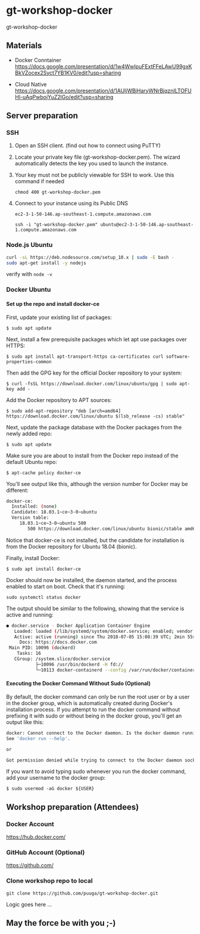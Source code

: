 # gt-workshop-docker

gt-workshop-docker

## Materials

* Docker Conntainer <https://docs.google.com/presentation/d/1w4WwIpuFExtFFeLAwU99gxKBkVZocex2Syct7YB1KV0/edit?usp=sharing>

* Cloud Native <https://docs.google.com/presentation/d/1AUljWBjHaryWNrBjqznILTOFUHl-uAqPwbojYuZ2lGo/edit?usp=sharing>

## Server preparation

### SSH

1. Open an SSH client. (find out how to connect using PuTTY)

2. Locate your private key file (gt-workshop-docker.pem). The wizard automatically detects the key you used to launch the instance.

3. Your key must not be publicly viewable for SSH to work. Use this command if needed

    `chmod 400 gt-workshop-docker.pem`

4. Connect to your instance using its Public DNS

    `ec2-3-1-50-146.ap-southeast-1.compute.amazonaws.com`

    `ssh -i "gt-workshop-docker.pem" ubuntu@ec2-3-1-50-146.ap-southeast-1.compute.amazonaws.com`

### Node.js Ubuntu

```sh
curl -sL https://deb.nodesource.com/setup_10.x | sudo -E bash -
sudo apt-get install -y nodejs
```

verify with `node -v`

### Docker Ubuntu

#### Set up the repo and install docker-ce

First, update your existing list of packages:

`$ sudo apt update`

Next, install a few prerequisite packages which let apt use packages over HTTPS:

`$ sudo apt install apt-transport-https ca-certificates curl software-properties-common`

Then add the GPG key for the official Docker repository to your system:

`$ curl -fsSL https://download.docker.com/linux/ubuntu/gpg | sudo apt-key add -`

Add the Docker repository to APT sources:

`$ sudo add-apt-repository "deb [arch=amd64] https://download.docker.com/linux/ubuntu $(lsb_release -cs) stable"`

Next, update the package database with the Docker packages from the newly added repo:

`$ sudo apt update`

Make sure you are about to install from the Docker repo instead of the default Ubuntu repo:

`$ apt-cache policy docker-ce`

You'll see output like this, although the version number for Docker may be different:

```sh
docker-ce:
  Installed: (none)
  Candidate: 18.03.1~ce~3-0~ubuntu
  Version table:
     18.03.1~ce~3-0~ubuntu 500
        500 https://download.docker.com/linux/ubuntu bionic/stable amd64 Packages
```

Notice that docker-ce is not installed, but the candidate for installation is from the Docker repository for Ubuntu 18.04 (bionic).

Finally, install Docker:

`$ sudo apt install docker-ce`

Docker should now be installed, the daemon started, and the process enabled to start on boot. Check that it's running:

`sudo systemctl status docker`

The output should be similar to the following, showing that the service is active and running:

```sh
● docker.service - Docker Application Container Engine
   Loaded: loaded (/lib/systemd/system/docker.service; enabled; vendor preset: enabled)
   Active: active (running) since Thu 2018-07-05 15:08:39 UTC; 2min 55s ago
     Docs: https://docs.docker.com
 Main PID: 10096 (dockerd)
    Tasks: 16
   CGroup: /system.slice/docker.service
           ├─10096 /usr/bin/dockerd -H fd://
           └─10113 docker-containerd --config /var/run/docker/containerd/containerd.toml
```

#### Executing the Docker Command Without Sudo (Optional)

By default, the docker command can only be run the root user or by a user in the docker group, which is automatically created during Docker's installation process. If you attempt to run the docker command without prefixing it with sudo or without being in the docker group, you'll get an output like this:

```sh
docker: Cannot connect to the Docker daemon. Is the docker daemon running on this host?.
See 'docker run --help'.

or

Got permission denied while trying to connect to the Docker daemon socket at unix:///var/run/docker.sock: Get http://%2Fvar%2Frun%2Fdocker.sock/v1.39/containers/json: dial unix /var/run/docker.sock: connect: permission denied
```

If you want to avoid typing sudo whenever you run the docker command, add your username to the docker group:

`$ sudo usermod -aG docker ${USER}`

## Workshop preparation (Attendees)

### Docker Account

<https://hub.docker.com/>

### GitHub Account (Optional)

<https://github.com/>

### Clone workshop repo to local

`git clone https://github.com/puuga/gt-workshop-docker.git`

Logic goes here ...

## May the force be with you ;-)